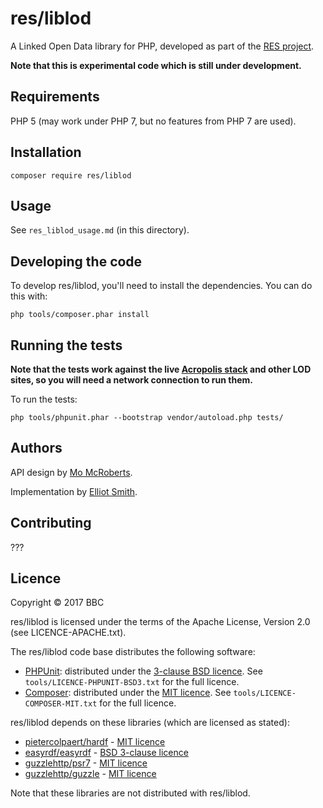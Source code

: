 # res/liblod

A Linked Open Data library for PHP, developed as part of the
[RES project](http://res.space/).

**Note that this is experimental code which is still under development.**

## Requirements

PHP 5 (may work under PHP 7, but no features from PHP 7 are used).

## Installation

```
composer require res/liblod
```

## Usage

See `res_liblod_usage.md` (in this directory).

## Developing the code

To develop res/liblod, you'll need to install the dependencies. You can do this
with:

```
php tools/composer.phar install
```

## Running the tests

**Note that the tests work against the live [Acropolis stack](http://acropolis.org.uk/) and other LOD sites, so you will need a network connection to run them.**

To run the tests:

```
php tools/phpunit.phar --bootstrap vendor/autoload.php tests/
```

## Authors

API design by [Mo McRoberts](https://github.com/nevali).

Implementation by [Elliot Smith](https://github.com/townxelliot).

## Contributing

???

## Licence

Copyright © 2017 BBC

res/liblod is licensed under the terms of the Apache License, Version 2.0
(see LICENCE-APACHE.txt).

The res/liblod code base distributes the following software:

* [PHPUnit](http://phpunit.de/): distributed under the [3-clause BSD licence](https://opensource.org/licenses/BSD-3-Clause). See `tools/LICENCE-PHPUNIT-BSD3.txt` for the full licence.
* [Composer](http://getcomposer.org/): distributed under the [MIT licence](https://opensource.org/licenses/MIT). See `tools/LICENCE-COMPOSER-MIT.txt` for the full licence.

res/liblod depends on these libraries (which are licensed as stated):

* [pietercolpaert/hardf](https://github.com/pietercolpaert/hardf) - [MIT licence](https://github.com/pietercolpaert/hardf/blob/master/LICENSE)
* [easyrdf/easyrdf](http://easyrdf.org/) - [BSD 3-clause licence](https://github.com/njh/easyrdf/blob/master/LICENSE.md)
* [guzzlehttp/psr7](http://guzzlephp.org/) - [MIT licence](https://github.com/guzzle/guzzle/blob/master/LICENSE)
* [guzzlehttp/guzzle](http://guzzlephp.org/) - [MIT licence](https://github.com/guzzle/guzzle/blob/master/LICENSE)

Note that these libraries are not distributed with res/liblod.
